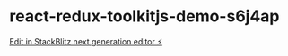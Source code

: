 # react-redux-toolkitjs-demo-s6j4ap

[Edit in StackBlitz next generation editor ⚡️](https://stackblitz.com/~/github.com/obione94/react-redux-toolkitjs-demo-s6j4ap)